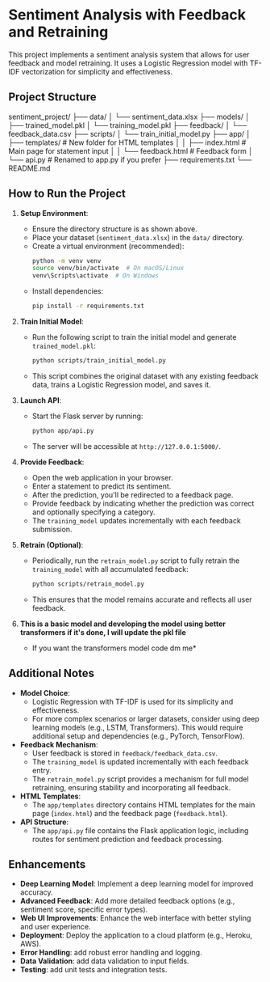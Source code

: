 # Sentiment Analysis with Feedback and Retraining

This project implements a sentiment analysis system that allows for user feedback and model retraining. It uses a Logistic Regression model with TF-IDF vectorization for simplicity and effectiveness.

## Project Structure
sentiment_project/
├── data/
│   └── sentiment_data.xlsx
├── models/
│   ├── trained_model.pkl
│   └── training_model.pkl
├── feedback/
│   └── feedback_data.csv
├── scripts/
│   └── train_initial_model.py
├── app/
│   ├── templates/           # New folder for HTML templates
│   │   ├── index.html      # Main page for statement input
│   │   └── feedback.html   # Feedback form
│   └── api.py              # Renamed to app.py if you prefer
├── requirements.txt
└── README.md


## How to Run the Project

1.  **Setup Environment**:
    * Ensure the directory structure is as shown above.
    * Place your dataset (`sentiment_data.xlsx`) in the `data/` directory.
    * Create a virtual environment (recommended):
        ```bash
        python -m venv venv
        source venv/bin/activate  # On macOS/Linux
        venv\Scripts\activate  # On Windows
        ```
    * Install dependencies:
        ```bash
        pip install -r requirements.txt
        ```

2.  **Train Initial Model**:
    * Run the following script to train the initial model and generate `trained_model.pkl`:
        ```bash
        python scripts/train_initial_model.py
        ```
    * This script combines the original dataset with any existing feedback data, trains a Logistic Regression model, and saves it.

3.  **Launch API**:
    * Start the Flask server by running:
        ```bash
        python app/api.py
        ```
    * The server will be accessible at `http://127.0.0.1:5000/`.

4.  **Provide Feedback**:
    * Open the web application in your browser.
    * Enter a statement to predict its sentiment.
    * After the prediction, you'll be redirected to a feedback page.
    * Provide feedback by indicating whether the prediction was correct and optionally specifying a category.
    * The `training_model` updates incrementally with each feedback submission.

5.  **Retrain (Optional)**:
    * Periodically, run the `retrain_model.py` script to fully retrain the `training_model` with all accumulated feedback:
        ```bash
        python scripts/retrain_model.py
        ```
    * This ensures that the model remains accurate and reflects all user feedback.

6. **This is a basic model and developing the model using better transformers if it's done, I will update the pkl file**
   * If you want the transformers model code dm me*

## Additional Notes

* **Model Choice**:
    * Logistic Regression with TF-IDF is used for its simplicity and effectiveness.
    * For more complex scenarios or larger datasets, consider using deep learning models (e.g., LSTM, Transformers). This would require additional setup and dependencies (e.g., PyTorch, TensorFlow).
* **Feedback Mechanism**:
    * User feedback is stored in `feedback/feedback_data.csv`.
    * The `training_model` is updated incrementally with each feedback entry.
    * The `retrain_model.py` script provides a mechanism for full model retraining, ensuring stability and incorporating all feedback.
* **HTML Templates**:
    * The `app/templates` directory contains HTML templates for the main page (`index.html`) and the feedback page (`feedback.html`).
* **API Structure**:
    * The `app/api.py` file contains the Flask application logic, including routes for sentiment prediction and feedback processing.

## Enhancements

* **Deep Learning Model**: Implement a deep learning model for improved accuracy.
* **Advanced Feedback**: Add more detailed feedback options (e.g., sentiment score, specific error types).
* **Web UI Improvements**: Enhance the web interface with better styling and user experience.
* **Deployment**: Deploy the application to a cloud platform (e.g., Heroku, AWS).
* **Error Handling**: add robust error handling and logging.
* **Data Validation**: add data validation to input fields.
* **Testing**: add unit tests and integration tests.










